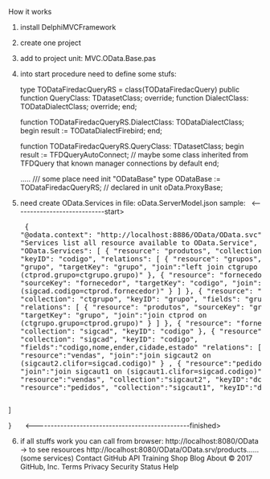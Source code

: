 How it works


1. install DelphiMVCFramework
2. create one project
3. add to project unit: MVC.OData.Base.pas
4. into start procedure need to define some stufs:

   type
     TODataFiredacQueryRS = class(TODataFiredacQuery)
     public
      function QueryClass: TDatasetClass; override;
      function DialectClass: TODataDialectClass; override;
    end;
    
    function TODataFiredacQueryRS.DialectClass: TODataDialectClass;
    begin
      result := TODataDialectFirebird;
    end;

    function TODataFiredacQueryRS.QueryClass: TDatasetClass;
    begin
      result := TFDQueryAutoConnect;   // maybe some class inherited from TFDQuery that known manager connections by default
    end;

   ..... /// some place need init "ODataBase" type
    ODataBase := TODataFiredacQueryRS;   // declared in unit oData.ProxyBase;
    
5. need create OData.Services in file: oData.ServerModel.json
   sample:
   <----------------------------start><pre>
{
  "@odata.context": "http://localhost:8886/OData/OData.svc",
  "__comment": "Services list all resource available to OData.Service",
  "OData.Services": [
    {
      "resource": "produtos",
      "collection": "ctprod",
      "keyID": "codigo",
      "relations": [
        {
          "resource": "grupos",
          "sourceKey": "grupo",
          "targetKey": "grupo",
          "join":"left join ctgrupo on (ctprod.grupo=ctgrupo.grupo)"
        },
        {
          "resource": "fornecedores",
          "sourceKey": "fornecedor",
          "targetKey": "codigo",
          "join":"join sigcad on (sigcad.codigo=ctprod.fornecedor)"
        }
      ]
    },
    {
      "resource": "grupos",
      "collection": "ctgrupo",
      "keyID": "grupo",
      "fields": "grupo,nome",
      "relations": [
        {
          "resource": "produtos",
          "sourceKey": "grupo",
          "targetKey": "grupo",
          "join":"join ctprod on (ctgrupo.grupo=ctprod.grupo)"
        }
      ]
    },
    {
      "resource": "fornecedores",
      "collection": "sigcad",
      "keyID": "codigo"
    },
    {
      "resource": "clientes",
      "collection": "sigcad",
      "keyID": "codigo",
      "fields":"codigo,nome,ender,cidade,estado"
      "relations": [
          {
             "resource":"vendas",
             "join":"join sigcaut2 on (sigcaut2.clifor=sigcad.codigo)"
          } ,
          {
             "resource":"pedidos",
             "join":"join sigcaut1 on (sigcaut1.clifor=sigcad.codigo)"
          }
      ]
    },
    {
       "resource":"vendas",
       "collection":"sigcaut2",
       "keyID":"dcto"
    },
    {
       "resource":"pedidos",
       "collection":"sigcaut1",
       "keyID":"dcto"
    }

  ]


}      </pre>
<------------------------------------------------finished>

6.  if all stuffs work you can call from browser:
    http://localhost:8080/OData   -> to see resources
    http://localhost:8080/OData/OData.srv/products......  (some services)
Contact GitHub API Training Shop Blog About
© 2017 GitHub, Inc. Terms Privacy Security Status Help
